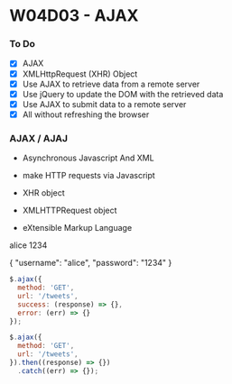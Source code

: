 # W04D03 - AJAX

### To Do
- [x] AJAX
- [x] XMLHttpRequest (XHR) Object
- [x] Use AJAX to retrieve data from a remote server
- [x] Use jQuery to update the DOM with the retrieved data
- [x] Use AJAX to submit data to a remote server
- [x] All without refreshing the browser

### AJAX / AJAJ
* Asynchronous Javascript And XML
* make HTTP requests via Javascript
* XHR object
* XMLHTTPRequest object

* eXtensible Markup Language

<user>
  <username>alice</username>
  <password>1234</password>
</user>

{
  "username": "alice",
  "password": "1234"
}

```js
$.ajax({
  method: 'GET',
  url: '/tweets',
  success: (response) => {},
  error: (err) => {}
});

$.ajax({
  method: 'GET',
  url: '/tweets',
}).then((response) => {})
  .catch((err) => {});
```















